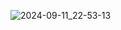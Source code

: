 ![2024-09-11_22-53-13](https://github.com/user-attachments/assets/b845540e-154a-44bb-916d-7acb249cd255)
